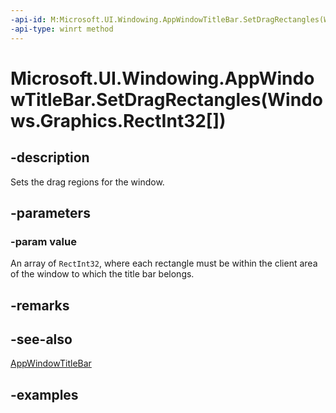 ```yaml
---
-api-id: M:Microsoft.UI.Windowing.AppWindowTitleBar.SetDragRectangles(Windows.Graphics.RectInt32[])
-api-type: winrt method
---
```


# Microsoft.UI.Windowing.AppWindowTitleBar.SetDragRectangles(Windows.Graphics.RectInt32[])

<!--
public void SetDragRectangles (Windows.Graphics.RectInt32[] value);
-->

## -description

Sets the drag regions for the window.

## -parameters

### -param value

An array of `RectInt32`, where each rectangle must be within the client area of the window to which the title bar belongs.

## -remarks

## -see-also

[AppWindowTitleBar](appwindowtitlebar.md)

## -examples
